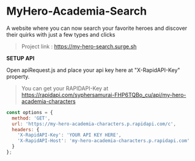 # MyHero-Academia-Search
A website where you can now search your favorite heroes and discover their quirks with just a few types and clicks 
> Project link : https://my-hero-search.surge.sh

**SETUP API**

Open apiRequest.js and place your api key here at "X-RapidAPI-Key" property.

> You can get your RAPIDAPI-Key at https://rapidapi.com/syphersamurai-FHP6TQBo_cu/api/my-hero-academia-characters

```javascript
const options = {
  method: 'GET',
  url: 'https://my-hero-academia-characters.p.rapidapi.com/c',
  headers: {
    'X-RapidAPI-Key': 'YOUR API KEY HERE',
    'X-RapidAPI-Host': 'my-hero-academia-characters.p.rapidapi.com'
  }
};

```
